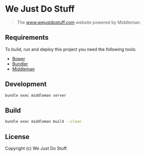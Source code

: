 # We Just Do Stuff

> The www.wejustdostuff.com website powered by Middleman.

## Requirements

To build, run and deploy this project you need the following tools:

* [Bower](http://twitter.github.com/bower/)
* [Bundler](https://bundler.io/)
* [Middleman](http://middlemanapp.com)

## Development

```bash
bundle exec middleman server
```

## Build

```bash
bundle exec middleman build --clean
```

## License

Copyright (c) We Just Do Stuff.
